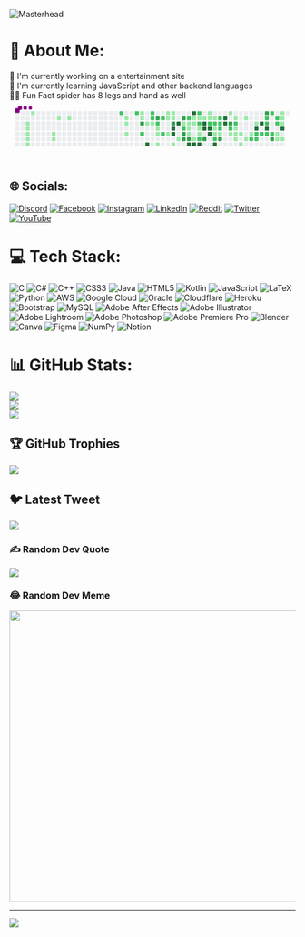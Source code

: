 ![Masterhead](https://www.timefortheweb.com/blog/wp-content/uploads/2017/10/timefortheweb-Blog-Image.gif)
# 💫 About Me:
🔭 I'm currently working on a entertainment site<br>🌱 I'm currently learning JavaScript and other backend languages<br>🏴‍☠️ Fun Fact spider has 8 legs and hand as well
<svg viewBox="-16 -32 880 192" width="880" height="192" xmlns="http://www.w3.org/2000/svg"><style>@keyframes c0{1.43%{fill:var(--c1)}1.45%,to{fill:var(--ce)}}@keyframes c1{1.63%{fill:var(--c1)}1.65%,to{fill:var(--ce)}}@keyframes c2{1.84%{fill:var(--c1)}1.86%,to{fill:var(--ce)}}@keyframes c3{2.04%{fill:var(--c1)}2.06%,to{fill:var(--ce)}}@keyframes c4{2.25%{fill:var(--c1)}2.27%,to{fill:var(--ce)}}@keyframes c5{.81%{fill:var(--c1)}.83%,to{fill:var(--ce)}}@keyframes c6{3.69%{fill:var(--c1)}3.71%,to{fill:var(--ce)}}@keyframes c7{3.48%{fill:var(--c1)}3.5%,to{fill:var(--ce)}}@keyframes c8{4.51%{fill:var(--c1)}4.53%,to{fill:var(--ce)}}@keyframes c9{4.92%{fill:var(--c1)}4.94%,to{fill:var(--ce)}}@keyframes ca{68.78%{fill:var(--c2)}68.8%,to{fill:var(--ce)}}@keyframes cb{7.18%{fill:var(--c1)}7.2%,to{fill:var(--ce)}}@keyframes cc{7.38%{fill:var(--c1)}7.4%,to{fill:var(--ce)}}@keyframes cd{7.79%{fill:var(--c1)}7.81%,to{fill:var(--ce)}}@keyframes ce{68.16%{fill:var(--c2)}68.18%,to{fill:var(--ce)}}@keyframes cf{14.57%{fill:var(--c1)}14.59%,to{fill:var(--ce)}}@keyframes cg{14.77%{fill:var(--c1)}14.79%,to{fill:var(--ce)}}@keyframes ch{70.01%{fill:var(--c3)}70.03%,to{fill:var(--ce)}}@keyframes ci{67.14%{fill:var(--c2)}67.16%,to{fill:var(--ce)}}@keyframes cj{9.02%{fill:var(--c1)}9.04%,to{fill:var(--ce)}}@keyframes ck{93.21%{fill:var(--c4)}93.23%,to{fill:var(--ce)}}@keyframes cl{65.49%{fill:var(--c2)}65.51%,to{fill:var(--ce)}}@keyframes cm{65.7%{fill:var(--c2)}65.72%,to{fill:var(--ce)}}@keyframes cn{9.23%{fill:var(--c1)}9.25%,to{fill:var(--ce)}}@keyframes co{70.83%{fill:var(--c3)}70.85%,to{fill:var(--ce)}}@keyframes cp{66.11%{fill:var(--c2)}66.13%,to{fill:var(--ce)}}@keyframes cq{9.64%{fill:var(--c1)}9.66%,to{fill:var(--ce)}}@keyframes cr{9.85%{fill:var(--c1)}9.87%,to{fill:var(--ce)}}@keyframes cs{10.26%{fill:var(--c1)}10.28%,to{fill:var(--ce)}}@keyframes ct{64.88%{fill:var(--c2)}64.9%,to{fill:var(--ce)}}@keyframes cu{64.26%{fill:var(--c2)}64.28%,to{fill:var(--ce)}}@keyframes cv{13.13%{fill:var(--c1)}13.15%,to{fill:var(--ce)}}@keyframes cw{12.52%{fill:var(--c1)}12.54%,to{fill:var(--ce)}}@keyframes cx{11.9%{fill:var(--c1)}11.92%,to{fill:var(--ce)}}@keyframes cy{12.93%{fill:var(--c1)}12.95%,to{fill:var(--ce)}}@keyframes cz{12.72%{fill:var(--c1)}12.74%,to{fill:var(--ce)}}@keyframes c10{71.65%{fill:var(--c3)}71.67%,to{fill:var(--ce)}}@keyframes c11{88.7%{fill:var(--c4)}88.72%,to{fill:var(--ce)}}@keyframes c12{88.49%{fill:var(--c4)}88.51%,to{fill:var(--ce)}}@keyframes c13{10.87%{fill:var(--c1)}10.89%,to{fill:var(--ce)}}@keyframes c14{89.11%{fill:var(--c4)}89.13%,to{fill:var(--ce)}}@keyframes c15{11.28%{fill:var(--c1)}11.3%,to{fill:var(--ce)}}@keyframes c16{72.68%{fill:var(--c3)}72.7%,to{fill:var(--ce)}}@keyframes c17{45.78%{fill:var(--c1)}45.8%,to{fill:var(--ce)}}@keyframes c18{45.99%{fill:var(--c2)}46.01%,to{fill:var(--ce)}}@keyframes c19{73.3%{fill:var(--c3)}73.32%,to{fill:var(--ce)}}@keyframes c1a{73.5%{fill:var(--c3)}73.52%,to{fill:var(--ce)}}@keyframes c1b{46.6%{fill:var(--c2)}46.62%,to{fill:var(--ce)}}@keyframes c1c{33.25%{fill:var(--c1)}33.27%,to{fill:var(--ce)}}@keyframes c1d{33.46%{fill:var(--c1)}33.48%,to{fill:var(--ce)}}@keyframes c1e{34.49%{fill:var(--c1)}34.51%,to{fill:var(--ce)}}@keyframes c1f{73.71%{fill:var(--c3)}73.73%,to{fill:var(--ce)}}@keyframes c1g{87.46%{fill:var(--c4)}87.48%,to{fill:var(--ce)}}@keyframes c1h{90.13%{fill:var(--c4)}90.15%,to{fill:var(--ce)}}@keyframes c1i{32.84%{fill:var(--c1)}32.86%,to{fill:var(--ce)}}@keyframes c1j{33.05%{fill:var(--c1)}33.07%,to{fill:var(--ce)}}@keyframes c1k{44.34%{fill:var(--c1)}44.36%,to{fill:var(--ce)}}@keyframes c1l{87.26%{fill:var(--c4)}87.28%,to{fill:var(--ce)}}@keyframes c1m{47.22%{fill:var(--c2)}47.24%,to{fill:var(--ce)}}@keyframes c1n{32.64%{fill:var(--c1)}32.66%,to{fill:var(--ce)}}@keyframes c1o{49.68%{fill:var(--c2)}49.7%,to{fill:var(--ce)}}@keyframes c1p{33.87%{fill:var(--c1)}33.89%,to{fill:var(--ce)}}@keyframes c1q{34.08%{fill:var(--c1)}34.1%,to{fill:var(--ce)}}@keyframes c1r{44.55%{fill:var(--c2)}44.57%,to{fill:var(--ce)}}@keyframes c1s{87.05%{fill:var(--c4)}87.07%,to{fill:var(--ce)}}@keyframes c1t{32.43%{fill:var(--c1)}32.45%,to{fill:var(--ce)}}@keyframes c1u{85.21%{fill:var(--c4)}85.23%,to{fill:var(--ce)}}@keyframes c1v{85.41%{fill:var(--c4)}85.43%,to{fill:var(--ce)}}@keyframes c1w{74.32%{fill:var(--c3)}74.34%,to{fill:var(--ce)}}@keyframes c1x{18.06%{fill:var(--c1)}18.08%,to{fill:var(--ce)}}@keyframes c1y{18.27%{fill:var(--c1)}18.29%,to{fill:var(--ce)}}@keyframes c1z{48.04%{fill:var(--c2)}48.06%,to{fill:var(--ce)}}@keyframes c20{85.62%{fill:var(--c4)}85.64%,to{fill:var(--ce)}}@keyframes c21{85.82%{fill:var(--c4)}85.84%,to{fill:var(--ce)}}@keyframes c22{18.47%{fill:var(--c1)}18.49%,to{fill:var(--ce)}}@keyframes c23{48.24%{fill:var(--c2)}48.26%,to{fill:var(--ce)}}@keyframes c24{39.42%{fill:var(--c1)}39.44%,to{fill:var(--ce)}}@keyframes c25{39.21%{fill:var(--c1)}39.23%,to{fill:var(--ce)}}@keyframes c26{51.74%{fill:var(--c2)}51.76%,to{fill:var(--ce)}}@keyframes c27{86.44%{fill:var(--c4)}86.46%,to{fill:var(--ce)}}@keyframes c28{48.66%{fill:var(--c2)}48.68%,to{fill:var(--ce)}}@keyframes c29{48.45%{fill:var(--c2)}48.47%,to{fill:var(--ce)}}@keyframes c2a{39.62%{fill:var(--c2)}39.64%,to{fill:var(--ce)}}@keyframes c2b{39%{fill:var(--c1)}39.02%,to{fill:var(--ce)}}@keyframes c2c{74.94%{fill:var(--c3)}74.96%,to{fill:var(--ce)}}@keyframes c2d{84.18%{fill:var(--c4)}84.2%,to{fill:var(--ce)}}@keyframes c2e{83.97%{fill:var(--c4)}83.99%,to{fill:var(--ce)}}@keyframes c2f{19.29%{fill:var(--c1)}19.31%,to{fill:var(--ce)}}@keyframes c2g{75.97%{fill:var(--c3)}75.99%,to{fill:var(--ce)}}@keyframes c2h{53.99%{fill:var(--c2)}54.01%,to{fill:var(--ce)}}@keyframes c2i{23.81%{fill:var(--c1)}23.83%,to{fill:var(--ce)}}@keyframes c2j{19.7%{fill:var(--c1)}19.72%,to{fill:var(--ce)}}@keyframes c2k{54.4%{fill:var(--c2)}54.42%,to{fill:var(--ce)}}@keyframes c2l{22.17%{fill:var(--c1)}22.19%,to{fill:var(--ce)}}@keyframes c2m{21.96%{fill:var(--c1)}21.98%,to{fill:var(--ce)}}@keyframes c2n{23.4%{fill:var(--c1)}23.42%,to{fill:var(--ce)}}@keyframes c2o{21.76%{fill:var(--c1)}21.78%,to{fill:var(--ce)}}@keyframes c2p{24.63%{fill:var(--c1)}24.65%,to{fill:var(--ce)}}@keyframes c2q{20.11%{fill:var(--c1)}20.13%,to{fill:var(--ce)}}@keyframes c2r{22.99%{fill:var(--c1)}23.01%,to{fill:var(--ce)}}@keyframes c2s{21.35%{fill:var(--c1)}21.37%,to{fill:var(--ce)}}@keyframes c2t{59.74%{fill:var(--c2)}59.76%,to{fill:var(--ce)}}@keyframes c2u{20.73%{fill:var(--c1)}20.75%,to{fill:var(--ce)}}@keyframes c2v{80.48%{fill:var(--c4)}80.5%,to{fill:var(--ce)}}@keyframes c2w{55.64%{fill:var(--c2)}55.66%,to{fill:var(--ce)}}@keyframes c2x{59.54%{fill:var(--c2)}59.56%,to{fill:var(--ce)}}@keyframes c2y{80.07%{fill:var(--c4)}80.09%,to{fill:var(--ce)}}@keyframes c2z{55.84%{fill:var(--c2)}55.86%,to{fill:var(--ce)}}@keyframes c30{77.81%{fill:var(--c3)}77.83%,to{fill:var(--ce)}}@keyframes c31{57.9%{fill:var(--c2)}57.92%,to{fill:var(--ce)}}@keyframes c32{58.1%{fill:var(--c2)}58.12%,to{fill:var(--ce)}}@keyframes c33{79.66%{fill:var(--c4)}79.68%,to{fill:var(--ce)}}@keyframes c34{56.05%{fill:var(--c2)}56.07%,to{fill:var(--ce)}}@keyframes c35{57.48%{fill:var(--c2)}57.5%,to{fill:var(--ce)}}@keyframes c36{56.25%{fill:var(--c2)}56.27%,to{fill:var(--ce)}}@keyframes c37{79.05%{fill:var(--c3)}79.07%,to{fill:var(--ce)}}@keyframes c38{57.07%{fill:var(--c2)}57.09%,to{fill:var(--ce)}}@keyframes c39{56.87%{fill:var(--c2)}56.89%,to{fill:var(--ce)}}@keyframes c3a{26.89%{fill:var(--c1)}26.91%,to{fill:var(--ce)}}@keyframes c3b{26.27%{fill:var(--c1)}26.29%,to{fill:var(--ce)}}@keyframes c3c{28.74%{fill:var(--c1)}28.76%,to{fill:var(--ce)}}@keyframes c3d{28.53%{fill:var(--c1)}28.55%,to{fill:var(--ce)}}@keyframes c3e{28.33%{fill:var(--c1)}28.35%,to{fill:var(--ce)}}@keyframes c3f{81.51%{fill:var(--c4)}81.53%,to{fill:var(--ce)}}@keyframes c3g{26.48%{fill:var(--c1)}26.5%,to{fill:var(--ce)}}@keyframes u0{.81%{transform:scale(0,1)}.83%,1.43%{transform:scale(.02,1)}1.45%,1.63%{transform:scale(.03,1)}1.65%,1.84%{transform:scale(.05,1)}1.86%,2.04%{transform:scale(.07,1)}2.06%,2.25%{transform:scale(.08,1)}2.27%,3.48%{transform:scale(.1,1)}3.5%,3.69%{transform:scale(.12,1)}3.71%,4.51%{transform:scale(.13,1)}4.53%,4.92%{transform:scale(.15,1)}4.94%,7.18%{transform:scale(.17,1)}7.2%,7.38%{transform:scale(.18,1)}7.4%,7.79%{transform:scale(.2,1)}7.81%,9.02%{transform:scale(.22,1)}9.04%,9.23%{transform:scale(.23,1)}9.25%,9.64%{transform:scale(.25,1)}9.66%,9.85%{transform:scale(.27,1)}10.26%,9.87%{transform:scale(.28,1)}10.28%,10.87%{transform:scale(.3,1)}10.89%,11.28%{transform:scale(.32,1)}11.3%,11.9%{transform:scale(.33,1)}11.92%,12.52%{transform:scale(.35,1)}12.54%,12.72%{transform:scale(.37,1)}12.74%,12.93%{transform:scale(.38,1)}12.95%,13.13%{transform:scale(.4,1)}13.15%,14.57%{transform:scale(.42,1)}14.59%,14.77%{transform:scale(.43,1)}14.79%,18.06%{transform:scale(.45,1)}18.08%,18.27%{transform:scale(.47,1)}18.29%,18.47%{transform:scale(.48,1)}18.49%,19.29%{transform:scale(.5,1)}19.31%,19.7%{transform:scale(.52,1)}19.72%,20.11%{transform:scale(.53,1)}20.13%,20.73%{transform:scale(.55,1)}20.75%,21.35%{transform:scale(.57,1)}21.37%,21.76%{transform:scale(.58,1)}21.78%,21.96%{transform:scale(.6,1)}21.98%,22.17%{transform:scale(.62,1)}22.19%,22.99%{transform:scale(.63,1)}23.01%,23.4%{transform:scale(.65,1)}23.42%,23.81%{transform:scale(.67,1)}23.83%,24.63%{transform:scale(.68,1)}24.65%,26.27%{transform:scale(.7,1)}26.29%,26.48%{transform:scale(.72,1)}26.5%,26.89%{transform:scale(.73,1)}26.91%,28.33%{transform:scale(.75,1)}28.35%,28.53%{transform:scale(.77,1)}28.55%,28.74%{transform:scale(.78,1)}28.76%,32.43%{transform:scale(.8,1)}32.45%,32.64%{transform:scale(.82,1)}32.66%,32.84%{transform:scale(.83,1)}32.86%,33.05%{transform:scale(.85,1)}33.07%,33.25%{transform:scale(.87,1)}33.27%,33.46%{transform:scale(.88,1)}33.48%,33.87%{transform:scale(.9,1)}33.89%,34.08%{transform:scale(.92,1)}34.1%,34.49%{transform:scale(.93,1)}34.51%,39%{transform:scale(.95,1)}39.02%,39.21%{transform:scale(.97,1)}39.23%,39.42%{transform:scale(.98,1)}39.44%,to{transform:scale(1,1)}}@keyframes u1{39.62%{transform:scale(0,1)}39.64%,to{transform:scale(1,1)}}@keyframes u2{44.34%{transform:scale(0,1)}44.36%,to{transform:scale(1,1)}}@keyframes u3{44.55%{transform:scale(0,1)}44.57%,to{transform:scale(1,1)}}@keyframes u4{45.78%{transform:scale(0,1)}45.8%,to{transform:scale(1,1)}}@keyframes u5{45.99%{transform:scale(0,1)}46.01%,46.6%{transform:scale(.03,1)}46.62%,47.22%{transform:scale(.07,1)}47.24%,48.04%{transform:scale(.1,1)}48.06%,48.24%{transform:scale(.13,1)}48.26%,48.45%{transform:scale(.17,1)}48.47%,48.66%{transform:scale(.2,1)}48.68%,49.68%{transform:scale(.23,1)}49.7%,51.74%{transform:scale(.27,1)}51.76%,53.99%{transform:scale(.3,1)}54.01%,54.4%{transform:scale(.33,1)}54.42%,55.64%{transform:scale(.37,1)}55.66%,55.84%{transform:scale(.4,1)}55.86%,56.05%{transform:scale(.43,1)}56.07%,56.25%{transform:scale(.47,1)}56.27%,56.87%{transform:scale(.5,1)}56.89%,57.07%{transform:scale(.53,1)}57.09%,57.48%{transform:scale(.57,1)}57.5%,57.9%{transform:scale(.6,1)}57.92%,58.1%{transform:scale(.63,1)}58.12%,59.54%{transform:scale(.67,1)}59.56%,59.74%{transform:scale(.7,1)}59.76%,64.26%{transform:scale(.73,1)}64.28%,64.88%{transform:scale(.77,1)}64.9%,65.49%{transform:scale(.8,1)}65.51%,65.7%{transform:scale(.83,1)}65.72%,66.11%{transform:scale(.87,1)}66.13%,67.14%{transform:scale(.9,1)}67.16%,68.16%{transform:scale(.93,1)}68.18%,68.78%{transform:scale(.97,1)}68.8%,to{transform:scale(1,1)}}@keyframes u6{70.01%{transform:scale(0,1)}70.03%,70.83%{transform:scale(.08,1)}70.85%,71.65%{transform:scale(.17,1)}71.67%,72.68%{transform:scale(.25,1)}72.7%,73.3%{transform:scale(.33,1)}73.32%,73.5%{transform:scale(.42,1)}73.52%,73.71%{transform:scale(.5,1)}73.73%,74.32%{transform:scale(.58,1)}74.34%,74.94%{transform:scale(.67,1)}74.96%,75.97%{transform:scale(.75,1)}75.99%,77.81%{transform:scale(.83,1)}77.83%,79.05%{transform:scale(.92,1)}79.07%,to{transform:scale(1,1)}}@keyframes u7{79.66%{transform:scale(0,1)}79.68%,80.07%{transform:scale(.05,1)}80.09%,80.48%{transform:scale(.11,1)}80.5%,81.51%{transform:scale(.16,1)}81.53%,83.97%{transform:scale(.21,1)}83.99%,84.18%{transform:scale(.26,1)}84.2%,85.21%{transform:scale(.32,1)}85.23%,85.41%{transform:scale(.37,1)}85.43%,85.62%{transform:scale(.42,1)}85.64%,85.82%{transform:scale(.47,1)}85.84%,86.44%{transform:scale(.53,1)}86.46%,87.05%{transform:scale(.58,1)}87.07%,87.26%{transform:scale(.63,1)}87.28%,87.46%{transform:scale(.68,1)}87.48%,88.49%{transform:scale(.74,1)}88.51%,88.7%{transform:scale(.79,1)}88.72%,89.11%{transform:scale(.84,1)}89.13%,90.13%{transform:scale(.89,1)}90.15%,93.21%{transform:scale(.95,1)}93.23%,to{transform:scale(1,1)}}@keyframes s0{0%,99.79%{transform:translate(0,-16px)}.21%{transform:translate(0,0)}.82%{transform:translate(48px,0)}1.03%{transform:translate(48px,16px)}1.23%{transform:translate(32px,16px)}2.26%{transform:translate(32px,96px)}3.29%{transform:translate(112px,96px)}3.7%{transform:translate(112px,64px)}3.9%{transform:translate(128px,64px)}4.52%{transform:translate(128px,16px)}7.19%{transform:translate(336px,16px)}7.8%{transform:translate(336px,64px)}67.35%,8.21%{transform:translate(368px,64px)}8.42%{transform:translate(368px,48px)}8.83%{transform:translate(400px,48px)}9.03%{transform:translate(400px,32px)}65.91%,9.24%{transform:translate(416px,32px)}9.45%{transform:translate(416px,48px)}66.32%,9.65%{transform:translate(432px,48px)}10.27%{transform:translate(432px,96px)}11.09%,63.24%{transform:translate(496px,96px)}11.29%,63.45%{transform:translate(496px,80px)}11.7%,63.86%{transform:translate(464px,80px)}12.53%,72.07%{transform:translate(464px,16px)}12.73%,71.46%{transform:translate(480px,16px)}12.94%{transform:translate(480px,0)}13.14%{transform:translate(464px,0)}13.35%{transform:translate(464px,-16px)}14.37%{transform:translate(384px,-16px)}14.78%,69.82%{transform:translate(384px,16px)}14.99%{transform:translate(400px,16px)}15.4%{transform:translate(400px,-16px)}17.86%{transform:translate(592px,-16px)}18.28%,35.93%{transform:translate(592px,16px)}18.48%,42.71%,50.92%{transform:translate(608px,16px)}18.69%,42.51%{transform:translate(608px,0)}19.51%,41.68%{transform:translate(672px,0)}19.71%,41.48%{transform:translate(672px,16px)}20.53%,77.21%{transform:translate(736px,16px)}20.74%,77%,80.29%{transform:translate(736px,32px)}20.94%,55.03%{transform:translate(720px,32px)}21.36%,55.44%{transform:translate(720px,64px)}21.97%,23.61%{transform:translate(672px,64px)}22.18%,54.21%{transform:translate(672px,48px)}22.59%{transform:translate(704px,48px)}23%{transform:translate(704px,80px)}23.41%{transform:translate(672px,80px)}23.82%{transform:translate(656px,64px)}24.02%,75.36%{transform:translate(656px,80px)}24.44%{transform:translate(688px,80px)}24.64%{transform:translate(688px,96px)}26.08%{transform:translate(800px,96px)}26.28%,27.1%{transform:translate(800px,80px)}26.49%{transform:translate(816px,80px)}26.69%{transform:translate(816px,64px)}26.9%,56.47%{transform:translate(800px,64px)}27.52%{transform:translate(832px,80px)}28.13%{transform:translate(832px,32px)}28.34%,81.72%{transform:translate(816px,32px)}28.95%{transform:translate(816px,-16px)}32.03%{transform:translate(576px,-16px)}32.44%,85.01%{transform:translate(576px,16px)}32.85%,35.32%,43.53%,50.1%{transform:translate(544px,16px)}33.06%,35.11%,49.9%,89.73%{transform:translate(544px,32px)}33.26%,34.91%,45.59%{transform:translate(528px,32px)}33.47%,46.2%{transform:translate(528px,48px)}33.88%{transform:translate(560px,48px)}34.09%,44.76%{transform:translate(560px,64px)}34.5%,45.17%,87.89%{transform:translate(528px,64px)}36.14%,47.64%{transform:translate(592px,0)}37.37%{transform:translate(688px,0)}38.19%,40.66%{transform:translate(688px,64px)}39.22%,86.04%{transform:translate(608px,64px)}39.43%{transform:translate(608px,48px)}39.63%{transform:translate(624px,48px)}39.84%{transform:translate(624px,64px)}41.27%{transform:translate(688px,16px)}44.35%{transform:translate(544px,80px)}44.56%{transform:translate(560px,80px)}45.79%{transform:translate(512px,32px)}46%{transform:translate(512px,48px)}46.61%{transform:translate(528px,16px)}47.02%,49.49%{transform:translate(560px,16px)}47.23%{transform:translate(560px,0)}48.05%{transform:translate(592px,32px)}48.46%{transform:translate(624px,32px)}48.67%{transform:translate(624px,16px)}49.69%{transform:translate(560px,32px)}51.75%{transform:translate(608px,80px)}51.95%{transform:translate(592px,80px)}52.36%{transform:translate(592px,112px)}53.18%{transform:translate(656px,112px)}54%{transform:translate(656px,48px)}54.41%{transform:translate(672px,32px)}57.29%{transform:translate(800px,0)}57.49%,78.03%{transform:translate(784px,0)}57.7%{transform:translate(784px,16px)}57.91%,77.62%{transform:translate(768px,16px)}58.11%,79.88%{transform:translate(768px,32px)}58.32%{transform:translate(784px,32px)}58.73%{transform:translate(784px,64px)}59.34%{transform:translate(736px,64px)}59.55%{transform:translate(736px,80px)}60.78%{transform:translate(640px,80px)}60.99%{transform:translate(640px,96px)}61.19%{transform:translate(624px,96px)}61.4%{transform:translate(624px,112px)}62.83%{transform:translate(512px,112px)}63.04%{transform:translate(512px,96px)}64.07%{transform:translate(464px,64px)}64.27%{transform:translate(448px,64px)}65.09%{transform:translate(448px,0)}65.5%{transform:translate(416px,0)}66.12%,70.64%{transform:translate(432px,32px)}66.94%{transform:translate(384px,48px)}67.15%{transform:translate(384px,64px)}68.17%{transform:translate(368px,0)}68.79%{transform:translate(320px,0)}68.99%{transform:translate(320px,16px)}70.02%{transform:translate(384px,32px)}70.84%{transform:translate(432px,16px)}71.66%{transform:translate(480px,32px)}71.87%{transform:translate(464px,32px)}72.69%{transform:translate(512px,16px)}73.51%{transform:translate(512px,80px)}75.98%{transform:translate(656px,32px)}77.82%{transform:translate(768px,0)}79.06%{transform:translate(784px,80px)}79.26%{transform:translate(768px,80px)}80.49%{transform:translate(736px,48px)}81.52%{transform:translate(816px,48px)}83.98%{transform:translate(640px,32px)}84.19%{transform:translate(640px,16px)}85.42%{transform:translate(576px,48px)}85.63%{transform:translate(592px,48px)}85.83%{transform:translate(592px,64px)}86.45%{transform:translate(608px,96px)}87.47%{transform:translate(528px,96px)}88.5%{transform:translate(480px,64px)}88.71%{transform:translate(480px,48px)}88.91%{transform:translate(496px,48px)}89.12%{transform:translate(496px,32px)}90.14%{transform:translate(544px,0)}91.99%{transform:translate(400px,0)}93.22%{transform:translate(400px,96px)}96.71%{transform:translate(128px,96px)}97.33%{transform:translate(128px,48px)}97.54%{transform:translate(112px,48px)}97.74%{transform:translate(112px,32px)}98.36%{transform:translate(64px,32px)}98.97%{transform:translate(64px,-16px)}}@keyframes s1{0%,99.79%{transform:translate(16px,-16px)}.21%{transform:translate(0,-16px)}.41%{transform:translate(0,0)}1.03%{transform:translate(48px,0)}1.23%{transform:translate(48px,16px)}1.44%{transform:translate(32px,16px)}2.46%{transform:translate(32px,96px)}3.49%{transform:translate(112px,96px)}3.9%{transform:translate(112px,64px)}4.11%{transform:translate(128px,64px)}4.72%{transform:translate(128px,16px)}7.39%{transform:translate(336px,16px)}8.01%{transform:translate(336px,64px)}67.56%,8.42%{transform:translate(368px,64px)}8.62%{transform:translate(368px,48px)}9.03%{transform:translate(400px,48px)}9.24%{transform:translate(400px,32px)}66.12%,9.45%{transform:translate(416px,32px)}9.65%{transform:translate(416px,48px)}66.53%,9.86%{transform:translate(432px,48px)}10.47%{transform:translate(432px,96px)}11.29%,63.45%{transform:translate(496px,96px)}11.5%,63.66%{transform:translate(496px,80px)}11.91%,64.07%{transform:translate(464px,80px)}12.73%,72.28%{transform:translate(464px,16px)}12.94%,71.66%{transform:translate(480px,16px)}13.14%{transform:translate(480px,0)}13.35%{transform:translate(464px,0)}13.55%{transform:translate(464px,-16px)}14.58%{transform:translate(384px,-16px)}14.99%,70.02%{transform:translate(384px,16px)}15.2%{transform:translate(400px,16px)}15.61%{transform:translate(400px,-16px)}18.07%{transform:translate(592px,-16px)}18.48%,36.14%{transform:translate(592px,16px)}18.69%,42.92%,51.13%{transform:translate(608px,16px)}18.89%,42.71%{transform:translate(608px,0)}19.71%,41.89%{transform:translate(672px,0)}19.92%,41.68%{transform:translate(672px,16px)}20.74%,77.41%{transform:translate(736px,16px)}20.94%,77.21%,80.49%{transform:translate(736px,32px)}21.15%,55.24%{transform:translate(720px,32px)}21.56%,55.65%{transform:translate(720px,64px)}22.18%,23.82%{transform:translate(672px,64px)}22.38%,54.41%{transform:translate(672px,48px)}22.79%{transform:translate(704px,48px)}23.2%{transform:translate(704px,80px)}23.61%{transform:translate(672px,80px)}24.02%{transform:translate(656px,64px)}24.23%,75.56%{transform:translate(656px,80px)}24.64%{transform:translate(688px,80px)}24.85%{transform:translate(688px,96px)}26.28%{transform:translate(800px,96px)}26.49%,27.31%{transform:translate(800px,80px)}26.69%{transform:translate(816px,80px)}26.9%{transform:translate(816px,64px)}27.1%,56.67%{transform:translate(800px,64px)}27.72%{transform:translate(832px,80px)}28.34%{transform:translate(832px,32px)}28.54%,81.93%{transform:translate(816px,32px)}29.16%{transform:translate(816px,-16px)}32.24%{transform:translate(576px,-16px)}32.65%,85.22%{transform:translate(576px,16px)}33.06%,35.52%,43.74%,50.31%{transform:translate(544px,16px)}33.26%,35.32%,50.1%,89.94%{transform:translate(544px,32px)}33.47%,35.11%,45.79%{transform:translate(528px,32px)}33.68%,46.41%{transform:translate(528px,48px)}34.09%{transform:translate(560px,48px)}34.29%,44.97%{transform:translate(560px,64px)}34.7%,45.38%,88.09%{transform:translate(528px,64px)}36.34%,47.84%{transform:translate(592px,0)}37.58%{transform:translate(688px,0)}38.4%,40.86%{transform:translate(688px,64px)}39.43%,86.24%{transform:translate(608px,64px)}39.63%{transform:translate(608px,48px)}39.84%{transform:translate(624px,48px)}40.04%{transform:translate(624px,64px)}41.48%{transform:translate(688px,16px)}44.56%{transform:translate(544px,80px)}44.76%{transform:translate(560px,80px)}46%{transform:translate(512px,32px)}46.2%{transform:translate(512px,48px)}46.82%{transform:translate(528px,16px)}47.23%,49.69%{transform:translate(560px,16px)}47.43%{transform:translate(560px,0)}48.25%{transform:translate(592px,32px)}48.67%{transform:translate(624px,32px)}48.87%{transform:translate(624px,16px)}49.9%{transform:translate(560px,32px)}51.95%{transform:translate(608px,80px)}52.16%{transform:translate(592px,80px)}52.57%{transform:translate(592px,112px)}53.39%{transform:translate(656px,112px)}54.21%{transform:translate(656px,48px)}54.62%{transform:translate(672px,32px)}57.49%{transform:translate(800px,0)}57.7%,78.23%{transform:translate(784px,0)}57.91%{transform:translate(784px,16px)}58.11%,77.82%{transform:translate(768px,16px)}58.32%,80.08%{transform:translate(768px,32px)}58.52%{transform:translate(784px,32px)}58.93%{transform:translate(784px,64px)}59.55%{transform:translate(736px,64px)}59.75%{transform:translate(736px,80px)}60.99%{transform:translate(640px,80px)}61.19%{transform:translate(640px,96px)}61.4%{transform:translate(624px,96px)}61.6%{transform:translate(624px,112px)}63.04%{transform:translate(512px,112px)}63.24%{transform:translate(512px,96px)}64.27%{transform:translate(464px,64px)}64.48%{transform:translate(448px,64px)}65.3%{transform:translate(448px,0)}65.71%{transform:translate(416px,0)}66.32%,70.84%{transform:translate(432px,32px)}67.15%{transform:translate(384px,48px)}67.35%{transform:translate(384px,64px)}68.38%{transform:translate(368px,0)}68.99%{transform:translate(320px,0)}69.2%{transform:translate(320px,16px)}70.23%{transform:translate(384px,32px)}71.05%{transform:translate(432px,16px)}71.87%{transform:translate(480px,32px)}72.07%{transform:translate(464px,32px)}72.9%{transform:translate(512px,16px)}73.72%{transform:translate(512px,80px)}76.18%{transform:translate(656px,32px)}78.03%{transform:translate(768px,0)}79.26%{transform:translate(784px,80px)}79.47%{transform:translate(768px,80px)}80.7%{transform:translate(736px,48px)}81.72%{transform:translate(816px,48px)}84.19%{transform:translate(640px,32px)}84.39%{transform:translate(640px,16px)}85.63%{transform:translate(576px,48px)}85.83%{transform:translate(592px,48px)}86.04%{transform:translate(592px,64px)}86.65%{transform:translate(608px,96px)}87.68%{transform:translate(528px,96px)}88.71%{transform:translate(480px,64px)}88.91%{transform:translate(480px,48px)}89.12%{transform:translate(496px,48px)}89.32%{transform:translate(496px,32px)}90.35%{transform:translate(544px,0)}92.2%{transform:translate(400px,0)}93.43%{transform:translate(400px,96px)}96.92%{transform:translate(128px,96px)}97.54%{transform:translate(128px,48px)}97.74%{transform:translate(112px,48px)}97.95%{transform:translate(112px,32px)}98.56%{transform:translate(64px,32px)}99.18%{transform:translate(64px,-16px)}}@keyframes s2{0%,99.79%{transform:translate(32px,-16px)}.41%{transform:translate(0,-16px)}.62%{transform:translate(0,0)}1.23%{transform:translate(48px,0)}1.44%{transform:translate(48px,16px)}1.64%{transform:translate(32px,16px)}2.67%{transform:translate(32px,96px)}3.7%{transform:translate(112px,96px)}4.11%{transform:translate(112px,64px)}4.31%{transform:translate(128px,64px)}4.93%{transform:translate(128px,16px)}7.6%{transform:translate(336px,16px)}8.21%{transform:translate(336px,64px)}67.76%,8.62%{transform:translate(368px,64px)}8.83%{transform:translate(368px,48px)}9.24%{transform:translate(400px,48px)}9.45%{transform:translate(400px,32px)}66.32%,9.65%{transform:translate(416px,32px)}9.86%{transform:translate(416px,48px)}10.06%,66.74%{transform:translate(432px,48px)}10.68%{transform:translate(432px,96px)}11.5%,63.66%{transform:translate(496px,96px)}11.7%,63.86%{transform:translate(496px,80px)}12.11%,64.27%{transform:translate(464px,80px)}12.94%,72.48%{transform:translate(464px,16px)}13.14%,71.87%{transform:translate(480px,16px)}13.35%{transform:translate(480px,0)}13.55%{transform:translate(464px,0)}13.76%{transform:translate(464px,-16px)}14.78%{transform:translate(384px,-16px)}15.2%,70.23%{transform:translate(384px,16px)}15.4%{transform:translate(400px,16px)}15.81%{transform:translate(400px,-16px)}18.28%{transform:translate(592px,-16px)}18.69%,36.34%{transform:translate(592px,16px)}18.89%,43.12%,51.33%{transform:translate(608px,16px)}19.1%,42.92%{transform:translate(608px,0)}19.92%,42.09%{transform:translate(672px,0)}20.12%,41.89%{transform:translate(672px,16px)}20.94%,77.62%{transform:translate(736px,16px)}21.15%,77.41%,80.7%{transform:translate(736px,32px)}21.36%,55.44%{transform:translate(720px,32px)}21.77%,55.85%{transform:translate(720px,64px)}22.38%,24.02%{transform:translate(672px,64px)}22.59%,54.62%{transform:translate(672px,48px)}23%{transform:translate(704px,48px)}23.41%{transform:translate(704px,80px)}23.82%{transform:translate(672px,80px)}24.23%{transform:translate(656px,64px)}24.44%,75.77%{transform:translate(656px,80px)}24.85%{transform:translate(688px,80px)}25.05%{transform:translate(688px,96px)}26.49%{transform:translate(800px,96px)}26.69%,27.52%{transform:translate(800px,80px)}26.9%{transform:translate(816px,80px)}27.1%{transform:translate(816px,64px)}27.31%,56.88%{transform:translate(800px,64px)}27.93%{transform:translate(832px,80px)}28.54%{transform:translate(832px,32px)}28.75%,82.14%{transform:translate(816px,32px)}29.36%{transform:translate(816px,-16px)}32.44%{transform:translate(576px,-16px)}32.85%,85.42%{transform:translate(576px,16px)}33.26%,35.73%,43.94%,50.51%{transform:translate(544px,16px)}33.47%,35.52%,50.31%,90.14%{transform:translate(544px,32px)}33.68%,35.32%,46%{transform:translate(528px,32px)}33.88%,46.61%{transform:translate(528px,48px)}34.29%{transform:translate(560px,48px)}34.5%,45.17%{transform:translate(560px,64px)}34.91%,45.59%,88.3%{transform:translate(528px,64px)}36.55%,48.05%{transform:translate(592px,0)}37.78%{transform:translate(688px,0)}38.6%,41.07%{transform:translate(688px,64px)}39.63%,86.45%{transform:translate(608px,64px)}39.84%{transform:translate(608px,48px)}40.04%{transform:translate(624px,48px)}40.25%{transform:translate(624px,64px)}41.68%{transform:translate(688px,16px)}44.76%{transform:translate(544px,80px)}44.97%{transform:translate(560px,80px)}46.2%{transform:translate(512px,32px)}46.41%{transform:translate(512px,48px)}47.02%{transform:translate(528px,16px)}47.43%,49.9%{transform:translate(560px,16px)}47.64%{transform:translate(560px,0)}48.46%{transform:translate(592px,32px)}48.87%{transform:translate(624px,32px)}49.08%{transform:translate(624px,16px)}50.1%{transform:translate(560px,32px)}52.16%{transform:translate(608px,80px)}52.36%{transform:translate(592px,80px)}52.77%{transform:translate(592px,112px)}53.59%{transform:translate(656px,112px)}54.41%{transform:translate(656px,48px)}54.83%{transform:translate(672px,32px)}57.7%{transform:translate(800px,0)}57.91%,78.44%{transform:translate(784px,0)}58.11%{transform:translate(784px,16px)}58.32%,78.03%{transform:translate(768px,16px)}58.52%,80.29%{transform:translate(768px,32px)}58.73%{transform:translate(784px,32px)}59.14%{transform:translate(784px,64px)}59.75%{transform:translate(736px,64px)}59.96%{transform:translate(736px,80px)}61.19%{transform:translate(640px,80px)}61.4%{transform:translate(640px,96px)}61.6%{transform:translate(624px,96px)}61.81%{transform:translate(624px,112px)}63.24%{transform:translate(512px,112px)}63.45%{transform:translate(512px,96px)}64.48%{transform:translate(464px,64px)}64.68%{transform:translate(448px,64px)}65.5%{transform:translate(448px,0)}65.91%{transform:translate(416px,0)}66.53%,71.05%{transform:translate(432px,32px)}67.35%{transform:translate(384px,48px)}67.56%{transform:translate(384px,64px)}68.58%{transform:translate(368px,0)}69.2%{transform:translate(320px,0)}69.4%{transform:translate(320px,16px)}70.43%{transform:translate(384px,32px)}71.25%{transform:translate(432px,16px)}72.07%{transform:translate(480px,32px)}72.28%{transform:translate(464px,32px)}73.1%{transform:translate(512px,16px)}73.92%{transform:translate(512px,80px)}76.39%{transform:translate(656px,32px)}78.23%{transform:translate(768px,0)}79.47%{transform:translate(784px,80px)}79.67%{transform:translate(768px,80px)}80.9%{transform:translate(736px,48px)}81.93%{transform:translate(816px,48px)}84.39%{transform:translate(640px,32px)}84.6%{transform:translate(640px,16px)}85.83%{transform:translate(576px,48px)}86.04%{transform:translate(592px,48px)}86.24%{transform:translate(592px,64px)}86.86%{transform:translate(608px,96px)}87.89%{transform:translate(528px,96px)}88.91%{transform:translate(480px,64px)}89.12%{transform:translate(480px,48px)}89.32%{transform:translate(496px,48px)}89.53%{transform:translate(496px,32px)}90.55%{transform:translate(544px,0)}92.4%{transform:translate(400px,0)}93.63%{transform:translate(400px,96px)}97.13%{transform:translate(128px,96px)}97.74%{transform:translate(128px,48px)}97.95%{transform:translate(112px,48px)}98.15%{transform:translate(112px,32px)}98.77%{transform:translate(64px,32px)}99.38%{transform:translate(64px,-16px)}}@keyframes s3{0%,99.79%{transform:translate(48px,-16px)}.62%{transform:translate(0,-16px)}.82%{transform:translate(0,0)}1.44%{transform:translate(48px,0)}1.64%{transform:translate(48px,16px)}1.85%{transform:translate(32px,16px)}2.87%{transform:translate(32px,96px)}3.9%{transform:translate(112px,96px)}4.31%{transform:translate(112px,64px)}4.52%{transform:translate(128px,64px)}5.13%{transform:translate(128px,16px)}7.8%{transform:translate(336px,16px)}8.42%{transform:translate(336px,64px)}67.97%,8.83%{transform:translate(368px,64px)}9.03%{transform:translate(368px,48px)}9.45%{transform:translate(400px,48px)}9.65%{transform:translate(400px,32px)}66.53%,9.86%{transform:translate(416px,32px)}10.06%{transform:translate(416px,48px)}10.27%,66.94%{transform:translate(432px,48px)}10.88%{transform:translate(432px,96px)}11.7%,63.86%{transform:translate(496px,96px)}11.91%,64.07%{transform:translate(496px,80px)}12.32%,64.48%{transform:translate(464px,80px)}13.14%,72.69%{transform:translate(464px,16px)}13.35%,72.07%{transform:translate(480px,16px)}13.55%{transform:translate(480px,0)}13.76%{transform:translate(464px,0)}13.96%{transform:translate(464px,-16px)}14.99%{transform:translate(384px,-16px)}15.4%,70.43%{transform:translate(384px,16px)}15.61%{transform:translate(400px,16px)}16.02%{transform:translate(400px,-16px)}18.48%{transform:translate(592px,-16px)}18.89%,36.55%{transform:translate(592px,16px)}19.1%,43.33%,51.54%{transform:translate(608px,16px)}19.3%,43.12%{transform:translate(608px,0)}20.12%,42.3%{transform:translate(672px,0)}20.33%,42.09%{transform:translate(672px,16px)}21.15%,77.82%{transform:translate(736px,16px)}21.36%,77.62%,80.9%{transform:translate(736px,32px)}21.56%,55.65%{transform:translate(720px,32px)}21.97%,56.06%{transform:translate(720px,64px)}22.59%,24.23%{transform:translate(672px,64px)}22.79%,54.83%{transform:translate(672px,48px)}23.2%{transform:translate(704px,48px)}23.61%{transform:translate(704px,80px)}24.02%{transform:translate(672px,80px)}24.44%{transform:translate(656px,64px)}24.64%,75.98%{transform:translate(656px,80px)}25.05%{transform:translate(688px,80px)}25.26%{transform:translate(688px,96px)}26.69%{transform:translate(800px,96px)}26.9%,27.72%{transform:translate(800px,80px)}27.1%{transform:translate(816px,80px)}27.31%{transform:translate(816px,64px)}27.52%,57.08%{transform:translate(800px,64px)}28.13%{transform:translate(832px,80px)}28.75%{transform:translate(832px,32px)}28.95%,82.34%{transform:translate(816px,32px)}29.57%{transform:translate(816px,-16px)}32.65%{transform:translate(576px,-16px)}33.06%,85.63%{transform:translate(576px,16px)}33.47%,35.93%,44.15%,50.72%{transform:translate(544px,16px)}33.68%,35.73%,50.51%,90.35%{transform:translate(544px,32px)}33.88%,35.52%,46.2%{transform:translate(528px,32px)}34.09%,46.82%{transform:translate(528px,48px)}34.5%{transform:translate(560px,48px)}34.7%,45.38%{transform:translate(560px,64px)}35.11%,45.79%,88.5%{transform:translate(528px,64px)}36.76%,48.25%{transform:translate(592px,0)}37.99%{transform:translate(688px,0)}38.81%,41.27%{transform:translate(688px,64px)}39.84%,86.65%{transform:translate(608px,64px)}40.04%{transform:translate(608px,48px)}40.25%{transform:translate(624px,48px)}40.45%{transform:translate(624px,64px)}41.89%{transform:translate(688px,16px)}44.97%{transform:translate(544px,80px)}45.17%{transform:translate(560px,80px)}46.41%{transform:translate(512px,32px)}46.61%{transform:translate(512px,48px)}47.23%{transform:translate(528px,16px)}47.64%,50.1%{transform:translate(560px,16px)}47.84%{transform:translate(560px,0)}48.67%{transform:translate(592px,32px)}49.08%{transform:translate(624px,32px)}49.28%{transform:translate(624px,16px)}50.31%{transform:translate(560px,32px)}52.36%{transform:translate(608px,80px)}52.57%{transform:translate(592px,80px)}52.98%{transform:translate(592px,112px)}53.8%{transform:translate(656px,112px)}54.62%{transform:translate(656px,48px)}55.03%{transform:translate(672px,32px)}57.91%{transform:translate(800px,0)}58.11%,78.64%{transform:translate(784px,0)}58.32%{transform:translate(784px,16px)}58.52%,78.23%{transform:translate(768px,16px)}58.73%,80.49%{transform:translate(768px,32px)}58.93%{transform:translate(784px,32px)}59.34%{transform:translate(784px,64px)}59.96%{transform:translate(736px,64px)}60.16%{transform:translate(736px,80px)}61.4%{transform:translate(640px,80px)}61.6%{transform:translate(640px,96px)}61.81%{transform:translate(624px,96px)}62.01%{transform:translate(624px,112px)}63.45%{transform:translate(512px,112px)}63.66%{transform:translate(512px,96px)}64.68%{transform:translate(464px,64px)}64.89%{transform:translate(448px,64px)}65.71%{transform:translate(448px,0)}66.12%{transform:translate(416px,0)}66.74%,71.25%{transform:translate(432px,32px)}67.56%{transform:translate(384px,48px)}67.76%{transform:translate(384px,64px)}68.79%{transform:translate(368px,0)}69.4%{transform:translate(320px,0)}69.61%{transform:translate(320px,16px)}70.64%{transform:translate(384px,32px)}71.46%{transform:translate(432px,16px)}72.28%{transform:translate(480px,32px)}72.48%{transform:translate(464px,32px)}73.31%{transform:translate(512px,16px)}74.13%{transform:translate(512px,80px)}76.59%{transform:translate(656px,32px)}78.44%{transform:translate(768px,0)}79.67%{transform:translate(784px,80px)}79.88%{transform:translate(768px,80px)}81.11%{transform:translate(736px,48px)}82.14%{transform:translate(816px,48px)}84.6%{transform:translate(640px,32px)}84.8%{transform:translate(640px,16px)}86.04%{transform:translate(576px,48px)}86.24%{transform:translate(592px,48px)}86.45%{transform:translate(592px,64px)}87.06%{transform:translate(608px,96px)}88.09%{transform:translate(528px,96px)}89.12%{transform:translate(480px,64px)}89.32%{transform:translate(480px,48px)}89.53%{transform:translate(496px,48px)}89.73%{transform:translate(496px,32px)}90.76%{transform:translate(544px,0)}92.61%{transform:translate(400px,0)}93.84%{transform:translate(400px,96px)}97.33%{transform:translate(128px,96px)}97.95%{transform:translate(128px,48px)}98.15%{transform:translate(112px,48px)}98.36%{transform:translate(112px,32px)}98.97%{transform:translate(64px,32px)}99.59%{transform:translate(64px,-16px)}}:root{--cb:#1b1f230a;--cs:purple;--ce:#ebedf0;--c0:#ebedf0;--c1:#9be9a8;--c2:#40c463;--c3:#30a14e;--c4:#216e39}@media (prefers-color-scheme:dark){:root{--cb:#1b1f230a;--cs:purple;--ce:#161b22;--c1:#01311f;--c2:#034525;--c3:#0f6d31;--c4:#00c647}}.c{shape-rendering:geometricPrecision;rx:2;ry:2;fill:var(--ce);stroke-width:1px;stroke:var(--cb);animation:none 48700ms linear infinite}.c.c0{fill:var(--c1);animation-name:c0}.c.c1,.c.c2,.c.c3{fill:var(--c1);animation-name:c1}.c.c2,.c.c3{animation-name:c2}.c.c3{animation-name:c3}.c.c4,.c.c5,.c.c6{fill:var(--c1);animation-name:c4}.c.c5,.c.c6{animation-name:c5}.c.c6{animation-name:c6}.c.c7,.c.c8,.c.c9{fill:var(--c1);animation-name:c7}.c.c8,.c.c9{animation-name:c8}.c.c9{animation-name:c9}.c.ca{fill:var(--c2);animation-name:ca}.c.cb,.c.cc,.c.cd{fill:var(--c1);animation-name:cb}.c.cc,.c.cd{animation-name:cc}.c.cd{animation-name:cd}.c.ce{fill:var(--c2);animation-name:ce}.c.cf,.c.cg{fill:var(--c1);animation-name:cf}.c.cg{animation-name:cg}.c.ch{fill:var(--c3);animation-name:ch}.c.ci{fill:var(--c2);animation-name:ci}.c.cj{fill:var(--c1);animation-name:cj}.c.ck{fill:var(--c4);animation-name:ck}.c.cl,.c.cm{fill:var(--c2);animation-name:cl}.c.cm{animation-name:cm}.c.cn{fill:var(--c1);animation-name:cn}.c.co{fill:var(--c3);animation-name:co}.c.cp{fill:var(--c2);animation-name:cp}.c.cq,.c.cr,.c.cs{fill:var(--c1);animation-name:cq}.c.cr,.c.cs{animation-name:cr}.c.cs{animation-name:cs}.c.ct,.c.cu{fill:var(--c2);animation-name:ct}.c.cu{animation-name:cu}.c.cv,.c.cw{fill:var(--c1);animation-name:cv}.c.cw{animation-name:cw}.c.cx,.c.cy,.c.cz{fill:var(--c1);animation-name:cx}.c.cy,.c.cz{animation-name:cy}.c.cz{animation-name:cz}.c.c10{fill:var(--c3);animation-name:c10}.c.c11,.c.c12{fill:var(--c4);animation-name:c11}.c.c12{animation-name:c12}.c.c13{fill:var(--c1);animation-name:c13}.c.c14{fill:var(--c4);animation-name:c14}.c.c15{fill:var(--c1);animation-name:c15}.c.c16{fill:var(--c3);animation-name:c16}.c.c17{fill:var(--c1);animation-name:c17}.c.c18{fill:var(--c2);animation-name:c18}.c.c19,.c.c1a{fill:var(--c3);animation-name:c19}.c.c1a{animation-name:c1a}.c.c1b{fill:var(--c2);animation-name:c1b}.c.c1c,.c.c1d,.c.c1e{fill:var(--c1);animation-name:c1c}.c.c1d,.c.c1e{animation-name:c1d}.c.c1e{animation-name:c1e}.c.c1f{fill:var(--c3);animation-name:c1f}.c.c1g,.c.c1h{fill:var(--c4);animation-name:c1g}.c.c1h{animation-name:c1h}.c.c1i,.c.c1j,.c.c1k{fill:var(--c1);animation-name:c1i}.c.c1j,.c.c1k{animation-name:c1j}.c.c1k{animation-name:c1k}.c.c1l{fill:var(--c4);animation-name:c1l}.c.c1m{fill:var(--c2);animation-name:c1m}.c.c1n{fill:var(--c1);animation-name:c1n}.c.c1o{fill:var(--c2);animation-name:c1o}.c.c1p,.c.c1q{fill:var(--c1);animation-name:c1p}.c.c1q{animation-name:c1q}.c.c1r{fill:var(--c2);animation-name:c1r}.c.c1s{fill:var(--c4);animation-name:c1s}.c.c1t{fill:var(--c1);animation-name:c1t}.c.c1u,.c.c1v{fill:var(--c4);animation-name:c1u}.c.c1v{animation-name:c1v}.c.c1w{fill:var(--c3);animation-name:c1w}.c.c1x,.c.c1y{fill:var(--c1);animation-name:c1x}.c.c1y{animation-name:c1y}.c.c1z{fill:var(--c2);animation-name:c1z}.c.c20,.c.c21{fill:var(--c4);animation-name:c20}.c.c21{animation-name:c21}.c.c22{fill:var(--c1);animation-name:c22}.c.c23{fill:var(--c2);animation-name:c23}.c.c24,.c.c25{fill:var(--c1);animation-name:c24}.c.c25{animation-name:c25}.c.c26{fill:var(--c2);animation-name:c26}.c.c27{fill:var(--c4);animation-name:c27}.c.c28,.c.c29,.c.c2a{fill:var(--c2);animation-name:c28}.c.c29,.c.c2a{animation-name:c29}.c.c2a{animation-name:c2a}.c.c2b{fill:var(--c1);animation-name:c2b}.c.c2c{fill:var(--c3);animation-name:c2c}.c.c2d,.c.c2e{fill:var(--c4);animation-name:c2d}.c.c2e{animation-name:c2e}.c.c2f{fill:var(--c1);animation-name:c2f}.c.c2g{fill:var(--c3);animation-name:c2g}.c.c2h{fill:var(--c2);animation-name:c2h}.c.c2i,.c.c2j{fill:var(--c1);animation-name:c2i}.c.c2j{animation-name:c2j}.c.c2k{fill:var(--c2);animation-name:c2k}.c.c2l,.c.c2m{fill:var(--c1);animation-name:c2l}.c.c2m{animation-name:c2m}.c.c2n,.c.c2o,.c.c2p{fill:var(--c1);animation-name:c2n}.c.c2o,.c.c2p{animation-name:c2o}.c.c2p{animation-name:c2p}.c.c2q,.c.c2r,.c.c2s{fill:var(--c1);animation-name:c2q}.c.c2r,.c.c2s{animation-name:c2r}.c.c2s{animation-name:c2s}.c.c2t{fill:var(--c2);animation-name:c2t}.c.c2u{fill:var(--c1);animation-name:c2u}.c.c2v{fill:var(--c4);animation-name:c2v}.c.c2w,.c.c2x{fill:var(--c2);animation-name:c2w}.c.c2x{animation-name:c2x}.c.c2y{fill:var(--c4);animation-name:c2y}.c.c2z{fill:var(--c2);animation-name:c2z}.c.c30{fill:var(--c3);animation-name:c30}.c.c31,.c.c32{fill:var(--c2);animation-name:c31}.c.c32{animation-name:c32}.c.c33{fill:var(--c4);animation-name:c33}.c.c34,.c.c35,.c.c36{fill:var(--c2);animation-name:c34}.c.c35,.c.c36{animation-name:c35}.c.c36{animation-name:c36}.c.c37{fill:var(--c3);animation-name:c37}.c.c38,.c.c39{fill:var(--c2);animation-name:c38}.c.c39{animation-name:c39}.c.c3a,.c.c3b{fill:var(--c1);animation-name:c3a}.c.c3b{animation-name:c3b}.c.c3c,.c.c3d,.c.c3e{fill:var(--c1);animation-name:c3c}.c.c3d,.c.c3e{animation-name:c3d}.c.c3e{animation-name:c3e}.c.c3f{fill:var(--c4);animation-name:c3f}.c.c3g{fill:var(--c1);animation-name:c3g}.s,.u{animation:none linear 48700ms infinite}.u,.u.u0{transform-origin:0 0}.u{transform:scale(0,1)}.u.u0{fill:var(--c1);animation-name:u0}.u.u1{fill:var(--c2);animation-name:u1;transform-origin:407px 0}.u.u2{fill:var(--c1);animation-name:u2;transform-origin:413.8px 0}.u.u3{fill:var(--c2);animation-name:u3;transform-origin:420.6px 0}.u.u4{fill:var(--c1);animation-name:u4;transform-origin:427.4px 0}.u.u5{fill:var(--c2);animation-name:u5;transform-origin:434.2px 0}.u.u6{fill:var(--c3);animation-name:u6;transform-origin:637.7px 0}.u.u7{fill:var(--c4);animation-name:u7;transform-origin:719.1px 0}.s{shape-rendering:geometricPrecision;fill:var(--cs)}.s.s0{transform:translate(0,-16px);animation-name:s0}.s.s1{transform:translate(16px,-16px);animation-name:s1}.s.s2{transform:translate(32px,-16px);animation-name:s2}.s.s3{transform:translate(48px,-16px);animation-name:s3}</style><rect class="c" x="2" y="2" width="12" height="12"/><rect class="c" x="2" y="18" width="12" height="12"/><rect class="c" x="2" y="34" width="12" height="12"/><rect class="c" x="2" y="50" width="12" height="12"/><rect class="c" x="2" y="66" width="12" height="12"/><rect class="c" x="2" y="82" width="12" height="12"/><rect class="c" x="2" y="98" width="12" height="12"/><rect class="c" x="18" y="2" width="12" height="12"/><rect class="c" x="18" y="18" width="12" height="12"/><rect class="c" x="18" y="34" width="12" height="12"/><rect class="c" x="18" y="50" width="12" height="12"/><rect class="c" x="18" y="66" width="12" height="12"/><rect class="c" x="18" y="82" width="12" height="12"/><rect class="c" x="18" y="98" width="12" height="12"/><rect class="c" x="34" y="2" width="12" height="12"/><rect class="c" x="34" y="18" width="12" height="12"/><rect class="c c0" x="34" y="34" width="12" height="12"/><rect class="c c1" x="34" y="50" width="12" height="12"/><rect class="c c2" x="34" y="66" width="12" height="12"/><rect class="c c3" x="34" y="82" width="12" height="12"/><rect class="c c4" x="34" y="98" width="12" height="12"/><rect class="c c5" x="50" y="2" width="12" height="12"/><rect class="c" x="50" y="18" width="12" height="12"/><rect class="c" x="50" y="34" width="12" height="12"/><rect class="c" x="50" y="50" width="12" height="12"/><rect class="c" x="50" y="66" width="12" height="12"/><rect class="c" x="50" y="82" width="12" height="12"/><rect class="c" x="50" y="98" width="12" height="12"/><rect class="c" x="66" y="2" width="12" height="12"/><rect class="c" x="66" y="18" width="12" height="12"/><rect class="c" x="66" y="34" width="12" height="12"/><rect class="c" x="66" y="50" width="12" height="12"/><rect class="c" x="66" y="66" width="12" height="12"/><rect class="c" x="66" y="82" width="12" height="12"/><rect class="c" x="66" y="98" width="12" height="12"/><rect class="c" x="82" y="2" width="12" height="12"/><rect class="c" x="82" y="18" width="12" height="12"/><rect class="c" x="82" y="34" width="12" height="12"/><rect class="c" x="82" y="50" width="12" height="12"/><rect class="c" x="82" y="66" width="12" height="12"/><rect class="c" x="82" y="82" width="12" height="12"/><rect class="c" x="82" y="98" width="12" height="12"/><rect class="c" x="98" y="2" width="12" height="12"/><rect class="c" x="98" y="18" width="12" height="12"/><rect class="c" x="98" y="34" width="12" height="12"/><rect class="c" x="98" y="50" width="12" height="12"/><rect class="c" x="98" y="66" width="12" height="12"/><rect class="c" x="98" y="82" width="12" height="12"/><rect class="c" x="98" y="98" width="12" height="12"/><rect class="c" x="114" y="2" width="12" height="12"/><rect class="c" x="114" y="18" width="12" height="12"/><rect class="c" x="114" y="34" width="12" height="12"/><rect class="c" x="114" y="50" width="12" height="12"/><rect class="c c6" x="114" y="66" width="12" height="12"/><rect class="c c7" x="114" y="82" width="12" height="12"/><rect class="c" x="114" y="98" width="12" height="12"/><rect class="c" x="130" y="2" width="12" height="12"/><rect class="c c8" x="130" y="18" width="12" height="12"/><rect class="c" x="130" y="34" width="12" height="12"/><rect class="c" x="130" y="50" width="12" height="12"/><rect class="c" x="130" y="66" width="12" height="12"/><rect class="c" x="130" y="82" width="12" height="12"/><rect class="c" x="130" y="98" width="12" height="12"/><rect class="c" x="146" y="2" width="12" height="12"/><rect class="c" x="146" y="18" width="12" height="12"/><rect class="c" x="146" y="34" width="12" height="12"/><rect class="c" x="146" y="50" width="12" height="12"/><rect class="c" x="146" y="66" width="12" height="12"/><rect class="c" x="146" y="82" width="12" height="12"/><rect class="c" x="146" y="98" width="12" height="12"/><rect class="c" x="162" y="2" width="12" height="12"/><rect class="c c9" x="162" y="18" width="12" height="12"/><rect class="c" x="162" y="34" width="12" height="12"/><rect class="c" x="162" y="50" width="12" height="12"/><rect class="c" x="162" y="66" width="12" height="12"/><rect class="c" x="162" y="82" width="12" height="12"/><rect class="c" x="162" y="98" width="12" height="12"/><rect class="c" x="178" y="2" width="12" height="12"/><rect class="c" x="178" y="18" width="12" height="12"/><rect class="c" x="178" y="34" width="12" height="12"/><rect class="c" x="178" y="50" width="12" height="12"/><rect class="c" x="178" y="66" width="12" height="12"/><rect class="c" x="178" y="82" width="12" height="12"/><rect class="c" x="178" y="98" width="12" height="12"/><rect class="c" x="194" y="2" width="12" height="12"/><rect class="c" x="194" y="18" width="12" height="12"/><rect class="c" x="194" y="34" width="12" height="12"/><rect class="c" x="194" y="50" width="12" height="12"/><rect class="c" x="194" y="66" width="12" height="12"/><rect class="c" x="194" y="82" width="12" height="12"/><rect class="c" x="194" y="98" width="12" height="12"/><rect class="c" x="210" y="2" width="12" height="12"/><rect class="c" x="210" y="18" width="12" height="12"/><rect class="c" x="210" y="34" width="12" height="12"/><rect class="c" x="210" y="50" width="12" height="12"/><rect class="c" x="210" y="66" width="12" height="12"/><rect class="c" x="210" y="82" width="12" height="12"/><rect class="c" x="210" y="98" width="12" height="12"/><rect class="c" x="226" y="2" width="12" height="12"/><rect class="c" x="226" y="18" width="12" height="12"/><rect class="c" x="226" y="34" width="12" height="12"/><rect class="c" x="226" y="50" width="12" height="12"/><rect class="c" x="226" y="66" width="12" height="12"/><rect class="c" x="226" y="82" width="12" height="12"/><rect class="c" x="226" y="98" width="12" height="12"/><rect class="c" x="242" y="2" width="12" height="12"/><rect class="c" x="242" y="18" width="12" height="12"/><rect class="c" x="242" y="34" width="12" height="12"/><rect class="c" x="242" y="50" width="12" height="12"/><rect class="c" x="242" y="66" width="12" height="12"/><rect class="c" x="242" y="82" width="12" height="12"/><rect class="c" x="242" y="98" width="12" height="12"/><rect class="c" x="258" y="2" width="12" height="12"/><rect class="c" x="258" y="18" width="12" height="12"/><rect class="c" x="258" y="34" width="12" height="12"/><rect class="c" x="258" y="50" width="12" height="12"/><rect class="c" x="258" y="66" width="12" height="12"/><rect class="c" x="258" y="82" width="12" height="12"/><rect class="c" x="258" y="98" width="12" height="12"/><rect class="c" x="274" y="2" width="12" height="12"/><rect class="c" x="274" y="18" width="12" height="12"/><rect class="c" x="274" y="34" width="12" height="12"/><rect class="c" x="274" y="50" width="12" height="12"/><rect class="c" x="274" y="66" width="12" height="12"/><rect class="c" x="274" y="82" width="12" height="12"/><rect class="c" x="274" y="98" width="12" height="12"/><rect class="c" x="290" y="2" width="12" height="12"/><rect class="c" x="290" y="18" width="12" height="12"/><rect class="c" x="290" y="34" width="12" height="12"/><rect class="c" x="290" y="50" width="12" height="12"/><rect class="c" x="290" y="66" width="12" height="12"/><rect class="c" x="290" y="82" width="12" height="12"/><rect class="c" x="290" y="98" width="12" height="12"/><rect class="c" x="306" y="2" width="12" height="12"/><rect class="c" x="306" y="18" width="12" height="12"/><rect class="c" x="306" y="34" width="12" height="12"/><rect class="c" x="306" y="50" width="12" height="12"/><rect class="c" x="306" y="66" width="12" height="12"/><rect class="c" x="306" y="82" width="12" height="12"/><rect class="c" x="306" y="98" width="12" height="12"/><rect class="c ca" x="322" y="2" width="12" height="12"/><rect class="c" x="322" y="18" width="12" height="12"/><rect class="c" x="322" y="34" width="12" height="12"/><rect class="c" x="322" y="50" width="12" height="12"/><rect class="c" x="322" y="66" width="12" height="12"/><rect class="c" x="322" y="82" width="12" height="12"/><rect class="c" x="322" y="98" width="12" height="12"/><rect class="c" x="338" y="2" width="12" height="12"/><rect class="c cb" x="338" y="18" width="12" height="12"/><rect class="c cc" x="338" y="34" width="12" height="12"/><rect class="c" x="338" y="50" width="12" height="12"/><rect class="c cd" x="338" y="66" width="12" height="12"/><rect class="c" x="338" y="82" width="12" height="12"/><rect class="c" x="338" y="98" width="12" height="12"/><rect class="c" x="354" y="2" width="12" height="12"/><rect class="c" x="354" y="18" width="12" height="12"/><rect class="c" x="354" y="34" width="12" height="12"/><rect class="c" x="354" y="50" width="12" height="12"/><rect class="c" x="354" y="66" width="12" height="12"/><rect class="c" x="354" y="82" width="12" height="12"/><rect class="c" x="354" y="98" width="12" height="12"/><rect class="c ce" x="370" y="2" width="12" height="12"/><rect class="c" x="370" y="18" width="12" height="12"/><rect class="c" x="370" y="34" width="12" height="12"/><rect class="c" x="370" y="50" width="12" height="12"/><rect class="c" x="370" y="66" width="12" height="12"/><rect class="c" x="370" y="82" width="12" height="12"/><rect class="c" x="370" y="98" width="12" height="12"/><rect class="c cf" x="386" y="2" width="12" height="12"/><rect class="c cg" x="386" y="18" width="12" height="12"/><rect class="c ch" x="386" y="34" width="12" height="12"/><rect class="c" x="386" y="50" width="12" height="12"/><rect class="c ci" x="386" y="66" width="12" height="12"/><rect class="c" x="386" y="82" width="12" height="12"/><rect class="c" x="386" y="98" width="12" height="12"/><rect class="c" x="402" y="2" width="12" height="12"/><rect class="c" x="402" y="18" width="12" height="12"/><rect class="c cj" x="402" y="34" width="12" height="12"/><rect class="c" x="402" y="50" width="12" height="12"/><rect class="c" x="402" y="66" width="12" height="12"/><rect class="c" x="402" y="82" width="12" height="12"/><rect class="c ck" x="402" y="98" width="12" height="12"/><rect class="c cl" x="418" y="2" width="12" height="12"/><rect class="c cm" x="418" y="18" width="12" height="12"/><rect class="c cn" x="418" y="34" width="12" height="12"/><rect class="c" x="418" y="50" width="12" height="12"/><rect class="c" x="418" y="66" width="12" height="12"/><rect class="c" x="418" y="82" width="12" height="12"/><rect class="c" x="418" y="98" width="12" height="12"/><rect class="c" x="434" y="2" width="12" height="12"/><rect class="c co" x="434" y="18" width="12" height="12"/><rect class="c cp" x="434" y="34" width="12" height="12"/><rect class="c cq" x="434" y="50" width="12" height="12"/><rect class="c cr" x="434" y="66" width="12" height="12"/><rect class="c" x="434" y="82" width="12" height="12"/><rect class="c cs" x="434" y="98" width="12" height="12"/><rect class="c" x="450" y="2" width="12" height="12"/><rect class="c ct" x="450" y="18" width="12" height="12"/><rect class="c" x="450" y="34" width="12" height="12"/><rect class="c" x="450" y="50" width="12" height="12"/><rect class="c cu" x="450" y="66" width="12" height="12"/><rect class="c" x="450" y="82" width="12" height="12"/><rect class="c" x="450" y="98" width="12" height="12"/><rect class="c cv" x="466" y="2" width="12" height="12"/><rect class="c cw" x="466" y="18" width="12" height="12"/><rect class="c" x="466" y="34" width="12" height="12"/><rect class="c" x="466" y="50" width="12" height="12"/><rect class="c cx" x="466" y="66" width="12" height="12"/><rect class="c" x="466" y="82" width="12" height="12"/><rect class="c" x="466" y="98" width="12" height="12"/><rect class="c cy" x="482" y="2" width="12" height="12"/><rect class="c cz" x="482" y="18" width="12" height="12"/><rect class="c c10" x="482" y="34" width="12" height="12"/><rect class="c c11" x="482" y="50" width="12" height="12"/><rect class="c c12" x="482" y="66" width="12" height="12"/><rect class="c" x="482" y="82" width="12" height="12"/><rect class="c c13" x="482" y="98" width="12" height="12"/><rect class="c" x="498" y="2" width="12" height="12"/><rect class="c" x="498" y="18" width="12" height="12"/><rect class="c c14" x="498" y="34" width="12" height="12"/><rect class="c" x="498" y="50" width="12" height="12"/><rect class="c" x="498" y="66" width="12" height="12"/><rect class="c c15" x="498" y="82" width="12" height="12"/><rect class="c" x="498" y="98" width="12" height="12"/><rect class="c" x="514" y="2" width="12" height="12"/><rect class="c c16" x="514" y="18" width="12" height="12"/><rect class="c c17" x="514" y="34" width="12" height="12"/><rect class="c c18" x="514" y="50" width="12" height="12"/><rect class="c c19" x="514" y="66" width="12" height="12"/><rect class="c c1a" x="514" y="82" width="12" height="12"/><rect class="c" x="514" y="98" width="12" height="12"/><rect class="c" x="530" y="2" width="12" height="12"/><rect class="c c1b" x="530" y="18" width="12" height="12"/><rect class="c c1c" x="530" y="34" width="12" height="12"/><rect class="c c1d" x="530" y="50" width="12" height="12"/><rect class="c c1e" x="530" y="66" width="12" height="12"/><rect class="c c1f" x="530" y="82" width="12" height="12"/><rect class="c c1g" x="530" y="98" width="12" height="12"/><rect class="c c1h" x="546" y="2" width="12" height="12"/><rect class="c c1i" x="546" y="18" width="12" height="12"/><rect class="c c1j" x="546" y="34" width="12" height="12"/><rect class="c" x="546" y="50" width="12" height="12"/><rect class="c" x="546" y="66" width="12" height="12"/><rect class="c c1k" x="546" y="82" width="12" height="12"/><rect class="c c1l" x="546" y="98" width="12" height="12"/><rect class="c c1m" x="562" y="2" width="12" height="12"/><rect class="c c1n" x="562" y="18" width="12" height="12"/><rect class="c c1o" x="562" y="34" width="12" height="12"/><rect class="c c1p" x="562" y="50" width="12" height="12"/><rect class="c c1q" x="562" y="66" width="12" height="12"/><rect class="c c1r" x="562" y="82" width="12" height="12"/><rect class="c c1s" x="562" y="98" width="12" height="12"/><rect class="c" x="578" y="2" width="12" height="12"/><rect class="c c1t" x="578" y="18" width="12" height="12"/><rect class="c c1u" x="578" y="34" width="12" height="12"/><rect class="c c1v" x="578" y="50" width="12" height="12"/><rect class="c" x="578" y="66" width="12" height="12"/><rect class="c c1w" x="578" y="82" width="12" height="12"/><rect class="c" x="578" y="98" width="12" height="12"/><rect class="c c1x" x="594" y="2" width="12" height="12"/><rect class="c c1y" x="594" y="18" width="12" height="12"/><rect class="c c1z" x="594" y="34" width="12" height="12"/><rect class="c c20" x="594" y="50" width="12" height="12"/><rect class="c c21" x="594" y="66" width="12" height="12"/><rect class="c" x="594" y="82" width="12" height="12"/><rect class="c" x="594" y="98" width="12" height="12"/><rect class="c" x="610" y="2" width="12" height="12"/><rect class="c c22" x="610" y="18" width="12" height="12"/><rect class="c c23" x="610" y="34" width="12" height="12"/><rect class="c c24" x="610" y="50" width="12" height="12"/><rect class="c c25" x="610" y="66" width="12" height="12"/><rect class="c c26" x="610" y="82" width="12" height="12"/><rect class="c c27" x="610" y="98" width="12" height="12"/><rect class="c" x="626" y="2" width="12" height="12"/><rect class="c c28" x="626" y="18" width="12" height="12"/><rect class="c c29" x="626" y="34" width="12" height="12"/><rect class="c c2a" x="626" y="50" width="12" height="12"/><rect class="c c2b" x="626" y="66" width="12" height="12"/><rect class="c c2c" x="626" y="82" width="12" height="12"/><rect class="c" x="626" y="98" width="12" height="12"/><rect class="c" x="642" y="2" width="12" height="12"/><rect class="c c2d" x="642" y="18" width="12" height="12"/><rect class="c c2e" x="642" y="34" width="12" height="12"/><rect class="c" x="642" y="50" width="12" height="12"/><rect class="c" x="642" y="66" width="12" height="12"/><rect class="c" x="642" y="82" width="12" height="12"/><rect class="c" x="642" y="98" width="12" height="12"/><rect class="c c2f" x="658" y="2" width="12" height="12"/><rect class="c" x="658" y="18" width="12" height="12"/><rect class="c c2g" x="658" y="34" width="12" height="12"/><rect class="c c2h" x="658" y="50" width="12" height="12"/><rect class="c c2i" x="658" y="66" width="12" height="12"/><rect class="c" x="658" y="82" width="12" height="12"/><rect class="c" x="658" y="98" width="12" height="12"/><rect class="c" x="674" y="2" width="12" height="12"/><rect class="c c2j" x="674" y="18" width="12" height="12"/><rect class="c c2k" x="674" y="34" width="12" height="12"/><rect class="c c2l" x="674" y="50" width="12" height="12"/><rect class="c c2m" x="674" y="66" width="12" height="12"/><rect class="c c2n" x="674" y="82" width="12" height="12"/><rect class="c" x="674" y="98" width="12" height="12"/><rect class="c" x="690" y="2" width="12" height="12"/><rect class="c" x="690" y="18" width="12" height="12"/><rect class="c" x="690" y="34" width="12" height="12"/><rect class="c" x="690" y="50" width="12" height="12"/><rect class="c c2o" x="690" y="66" width="12" height="12"/><rect class="c" x="690" y="82" width="12" height="12"/><rect class="c c2p" x="690" y="98" width="12" height="12"/><rect class="c" x="706" y="2" width="12" height="12"/><rect class="c c2q" x="706" y="18" width="12" height="12"/><rect class="c" x="706" y="34" width="12" height="12"/><rect class="c" x="706" y="50" width="12" height="12"/><rect class="c" x="706" y="66" width="12" height="12"/><rect class="c c2r" x="706" y="82" width="12" height="12"/><rect class="c" x="706" y="98" width="12" height="12"/><rect class="c" x="722" y="2" width="12" height="12"/><rect class="c" x="722" y="18" width="12" height="12"/><rect class="c" x="722" y="34" width="12" height="12"/><rect class="c" x="722" y="50" width="12" height="12"/><rect class="c c2s" x="722" y="66" width="12" height="12"/><rect class="c c2t" x="722" y="82" width="12" height="12"/><rect class="c" x="722" y="98" width="12" height="12"/><rect class="c" x="738" y="2" width="12" height="12"/><rect class="c" x="738" y="18" width="12" height="12"/><rect class="c c2u" x="738" y="34" width="12" height="12"/><rect class="c c2v" x="738" y="50" width="12" height="12"/><rect class="c c2w" x="738" y="66" width="12" height="12"/><rect class="c c2x" x="738" y="82" width="12" height="12"/><rect class="c" x="738" y="98" width="12" height="12"/><rect class="c" x="754" y="2" width="12" height="12"/><rect class="c" x="754" y="18" width="12" height="12"/><rect class="c c2y" x="754" y="34" width="12" height="12"/><rect class="c" x="754" y="50" width="12" height="12"/><rect class="c c2z" x="754" y="66" width="12" height="12"/><rect class="c" x="754" y="82" width="12" height="12"/><rect class="c" x="754" y="98" width="12" height="12"/><rect class="c c30" x="770" y="2" width="12" height="12"/><rect class="c c31" x="770" y="18" width="12" height="12"/><rect class="c c32" x="770" y="34" width="12" height="12"/><rect class="c c33" x="770" y="50" width="12" height="12"/><rect class="c c34" x="770" y="66" width="12" height="12"/><rect class="c" x="770" y="82" width="12" height="12"/><rect class="c" x="770" y="98" width="12" height="12"/><rect class="c c35" x="786" y="2" width="12" height="12"/><rect class="c" x="786" y="18" width="12" height="12"/><rect class="c" x="786" y="34" width="12" height="12"/><rect class="c" x="786" y="50" width="12" height="12"/><rect class="c c36" x="786" y="66" width="12" height="12"/><rect class="c c37" x="786" y="82" width="12" height="12"/><rect class="c" x="786" y="98" width="12" height="12"/><rect class="c" x="802" y="2" width="12" height="12"/><rect class="c c38" x="802" y="18" width="12" height="12"/><rect class="c c39" x="802" y="34" width="12" height="12"/><rect class="c" x="802" y="50" width="12" height="12"/><rect class="c c3a" x="802" y="66" width="12" height="12"/><rect class="c c3b" x="802" y="82" width="12" height="12"/><rect class="c" x="802" y="98" width="12" height="12"/><rect class="c c3c" x="818" y="2" width="12" height="12"/><rect class="c c3d" x="818" y="18" width="12" height="12"/><rect class="c c3e" x="818" y="34" width="12" height="12"/><rect class="c c3f" x="818" y="50" width="12" height="12"/><rect class="c" x="818" y="66" width="12" height="12"/><rect class="c c3g" x="818" y="82" width="12" height="12"/><rect class="c" x="818" y="98" width="12" height="12"/><rect class="c" x="834" y="2" width="12" height="12"/><rect class="u u0" height="12" width="407.6" x="0.0" y="144"/><rect class="u u1" height="12" width="7.4" x="407.0" y="144"/><rect class="u u2" height="12" width="7.4" x="413.8" y="144"/><rect class="u u3" height="12" width="7.4" x="420.6" y="144"/><rect class="u u4" height="12" width="7.4" x="427.4" y="144"/><rect class="u u5" height="12" width="204.1" x="434.2" y="144"/><rect class="u u6" height="12" width="82.0" x="637.7" y="144"/><rect class="u u7" height="12" width="129.5" x="719.1" y="144"/><rect class="s s0" x="0.8" y="0.8" width="14.4" height="14.4" rx="4.5" ry="4.5"/><rect class="s s1" x="1.8" y="1.8" width="12.3" height="12.3" rx="4.1" ry="4.1"/><rect class="s s2" x="2.6" y="2.6" width="10.8" height="10.8" rx="3.6" ry="3.6"/><rect class="s s3" x="3.0" y="3.0" width="9.9" height="9.9" rx="3.3" ry="3.3"/></svg>

## 🌐 Socials:
[![Discord](https://img.shields.io/badge/Discord-%237289DA.svg?logo=discord&logoColor=white)](https://discord.gg/MgYPhBF6) [![Facebook](https://img.shields.io/badge/Facebook-%231877F2.svg?logo=Facebook&logoColor=white)](https://facebook.com/ManuSe7en) [![Instagram](https://img.shields.io/badge/Instagram-%23E4405F.svg?logo=Instagram&logoColor=white)](https://instagram.com/Manu.se7en) [![LinkedIn](https://img.shields.io/badge/LinkedIn-%230077B5.svg?logo=linkedin&logoColor=white)](https://linkedin.com/in/mahendra-singh-605376228) [![Reddit](https://img.shields.io/badge/Reddit-%23FF4500.svg?logo=Reddit&logoColor=white)](https://reddit.com/user/Legitimate_Version50) [![Twitter](https://img.shields.io/badge/Twitter-%231DA1F2.svg?logo=Twitter&logoColor=white)](https://twitter.com/manusingh98122) [![YouTube](https://img.shields.io/badge/YouTube-%23FF0000.svg?logo=YouTube&logoColor=white)](https://youtube.com/@@cvrguhub2752) 

# 💻 Tech Stack:
![C](https://img.shields.io/badge/c-%2300599C.svg?style=for-the-badge&logo=c&logoColor=white) ![C#](https://img.shields.io/badge/c%23-%23239120.svg?style=for-the-badge&logo=c-sharp&logoColor=white) ![C++](https://img.shields.io/badge/c++-%2300599C.svg?style=for-the-badge&logo=c%2B%2B&logoColor=white) ![CSS3](https://img.shields.io/badge/css3-%231572B6.svg?style=for-the-badge&logo=css3&logoColor=white) ![Java](https://img.shields.io/badge/java-%23ED8B00.svg?style=for-the-badge&logo=java&logoColor=white) ![HTML5](https://img.shields.io/badge/html5-%23E34F26.svg?style=for-the-badge&logo=html5&logoColor=white) ![Kotlin](https://img.shields.io/badge/kotlin-%230095D5.svg?style=for-the-badge&logo=kotlin&logoColor=white) ![JavaScript](https://img.shields.io/badge/javascript-%23323330.svg?style=for-the-badge&logo=javascript&logoColor=%23F7DF1E) ![LaTeX](https://img.shields.io/badge/latex-%23008080.svg?style=for-the-badge&logo=latex&logoColor=white) ![Python](https://img.shields.io/badge/python-3670A0?style=for-the-badge&logo=python&logoColor=ffdd54) ![AWS](https://img.shields.io/badge/AWS-%23FF9900.svg?style=for-the-badge&logo=amazon-aws&logoColor=white) ![Google Cloud](https://img.shields.io/badge/Google%20Cloud-%234285F4.svg?style=for-the-badge&logo=google-cloud&logoColor=white) ![Oracle](https://img.shields.io/badge/Oracle-F80000?style=for-the-badge&logo=oracle&logoColor=white) ![Cloudflare](https://img.shields.io/badge/Cloudflare-F38020?style=for-the-badge&logo=Cloudflare&logoColor=white) ![Heroku](https://img.shields.io/badge/heroku-%23430098.svg?style=for-the-badge&logo=heroku&logoColor=white) ![Bootstrap](https://img.shields.io/badge/bootstrap-%23563D7C.svg?style=for-the-badge&logo=bootstrap&logoColor=white) ![MySQL](https://img.shields.io/badge/mysql-%2300f.svg?style=for-the-badge&logo=mysql&logoColor=white) ![Adobe After Effects](https://img.shields.io/badge/Adobe%20After%20Effects-9999FF.svg?style=for-the-badge&logo=Adobe%20After%20Effects&logoColor=white) ![Adobe Illustrator](https://img.shields.io/badge/adobeillustrator-%23FF9A00.svg?style=for-the-badge&logo=adobeillustrator&logoColor=white) ![Adobe Lightroom](https://img.shields.io/badge/Adobe%20Lightroom-31A8FF.svg?style=for-the-badge&logo=Adobe%20Lightroom&logoColor=white) ![Adobe Photoshop](https://img.shields.io/badge/adobephotoshop-%2331A8FF.svg?style=for-the-badge&logo=adobephotoshop&logoColor=white) ![Adobe Premiere Pro](https://img.shields.io/badge/Adobe%20Premiere%20Pro-9999FF.svg?style=for-the-badge&logo=Adobe%20Premiere%20Pro&logoColor=white) ![Blender](https://img.shields.io/badge/blender-%23F5792A.svg?style=for-the-badge&logo=blender&logoColor=white) ![Canva](https://img.shields.io/badge/Canva-%2300C4CC.svg?style=for-the-badge&logo=Canva&logoColor=white) 	![Figma](https://img.shields.io/badge/figma-%23F24E1E.svg?style=for-the-badge&logo=figma&logoColor=white) ![NumPy](https://img.shields.io/badge/numpy-%23013243.svg?style=for-the-badge&logo=numpy&logoColor=white) ![Notion](https://img.shields.io/badge/Notion-%23000000.svg?style=for-the-badge&logo=notion&logoColor=white)
# 📊 GitHub Stats:
![](https://github-readme-stats.vercel.app/api?username=EliteMandy&theme=dark&hide_border=false&include_all_commits=true&count_private=false)<br/>
![](https://github-readme-streak-stats.herokuapp.com/?user=EliteMandy&theme=dark&hide_border=false)<br/>
![](https://github-readme-stats.vercel.app/api/top-langs/?username=EliteMandy&theme=dark&hide_border=false&include_all_commits=true&count_private=false&layout=compact)

## 🏆 GitHub Trophies
![](https://github-profile-trophy.vercel.app/?username=EliteMandy&theme=apprentice&no-frame=false&no-bg=false&margin-w=4)

## 🐦 Latest Tweet
[![](https://gtce.itsvg.in/api?username=manusingh98122)](https://gtce.itsvg.in)

### ✍️ Random Dev Quote
![](https://quotes-github-readme.vercel.app/api?type=horizontal&theme=dark)

### 😂 Random Dev Meme
<img src="https://random-memer.herokuapp.com/" width="512px"/>

---
[![](https://visitcount.itsvg.in/api?id=EliteMandy&icon=2&color=1)](https://visitcount.itsvg.in)

<!-- Proudly created with GPRM ( https://gprm.itsvg.in ) -->
